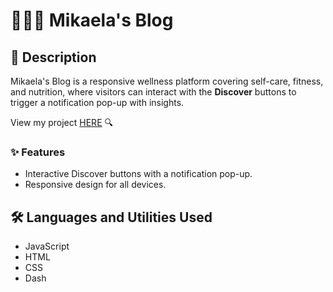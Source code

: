 # 🧘🏻‍♀️ Mikaela's Blog

## 📝 Description
Mikaela's Blog is a responsive wellness platform covering self-care, fitness, and nutrition, where visitors can interact with the **Discover** buttons to trigger a notification pop-up with insights.

View my project [HERE](https://mikaebal.github.io/responsive-blog/) 🔍

### ✨ Features

- Interactive Discover buttons with a notification pop-up.
- Responsive design for all devices.

## 🛠️ Languages and Utilities Used

- JavaScript
- HTML
- CSS
- Dash

